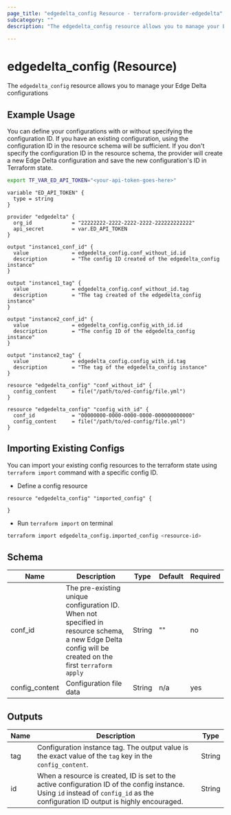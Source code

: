 ```yaml
---
page_title: "edgedelta_config Resource - terraform-provider-edgedelta"
subcategory: ""
description: "The edgedelta_config resource allows you to manage your Edge Delta configurations"
  
---
```


# edgedelta_config (Resource)

The `edgedelta_config` resource allows you to manage your Edge Delta configurations

## Example Usage

You can define your configurations with or without specifying the configuration ID. If you have an existing configuration, using the configuration ID in the resource schema will be sufficient. If you don't specify the configuration ID in the resource schema, the provider will create a new Edge Delta configuration and save the new configuration's ID in Terraform state. 

```bash
export TF_VAR_ED_API_TOKEN="<your-api-token-goes-here>"
```

```hcl
variable "ED_API_TOKEN" {
  type = string
}

provider "edgedelta" {
  org_id             = "22222222-2222-2222-2222-222222222222"
  api_secret         = var.ED_API_TOKEN
}

output "instance1_conf_id" {
  value              = edgedelta_config.conf_without_id.id
  description        = "The config ID created of the edgedelta_config instance"
}

output "instance1_tag" {
  value              = edgedelta_config.conf_without_id.tag
  description        = "The tag created of the edgedelta_config instance"
}

output "instance2_conf_id" {
  value              = edgedelta_config.config_with_id.id
  description        = "The config ID of the edgedelta_config instance"
}

output "instance2_tag" {
  value              = edgedelta_config.config_with_id.tag
  description        = "The tag of the edgedelta_config instance"
}

resource "edgedelta_config" "conf_without_id" {
  config_content     = file("/path/to/ed-config/file.yml")
}

resource "edgedelta_config" "config_with_id" {
  conf_id            = "00000000-0000-0000-0000-000000000000"
  config_content     = file("/path/to/ed-config/file.yml")
}
```

## Importing Existing Configs

You can import your existing config resources to the terraform state using `terraform import` command with a specific config ID. 

- Define a config resource
```hcl
resource "edgedelta_config" "imported_config" {

}
```

- Run `terraform import` on terminal
```bash
terraform import edgedelta_config.imported_config <resource-id>
```

## Schema

| Name           | Description                                                                                                                             | Type   | Default | Required |
|----------------|-----------------------------------------------------------------------------------------------------------------------------------------|--------|---------|----------|
| conf_id        | The pre-existing unique configuration ID. When not specified in resource schema, a new Edge Delta config will be created on the first  `terraform apply` | String | ""      | no       |
| config_content | Configuration file data                                                                                                                 | String | n/a     | yes      |

## Outputs

| Name | Description | Type |
|------|-------------|------|
| tag  | Configuration instance tag. The output value is the exact value of the `tag` key in the `config_content`. | String |
| id | When a resource is created, ID is set to the active configuration ID of the config instance. Using `id` instead of `config_id` as the configuration ID output is highly encouraged. | String